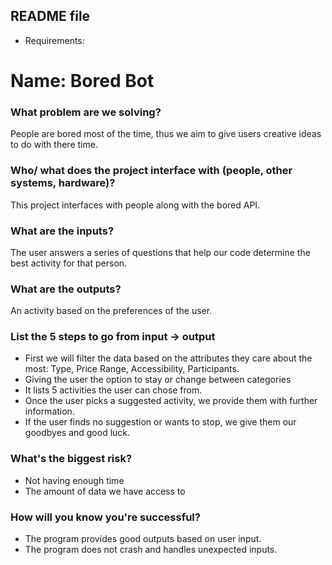 ## README file
* Requirements:
# Name: Bored Bot 
### What problem are we solving?
People are bored most of the time, thus we aim to give users creative ideas to do with there time. 

### Who/ what does the project interface with (people, other systems, hardware)?
This project interfaces with people along with the bored API. 

### What are the inputs?
The user answers a series of questions that help our code determine the best activity for that person. 

### What are the outputs?
An activity based on the preferences of the user.

### List the 5 steps to go from input -> output
* First we will filter the data based on the attributes they care about the most: Type, Price Range, Accessibility, Participants.
* Giving the user the option to stay or change between categories  
* It lists 5 activities the user can chose from.
* Once the user picks a suggested activity, we provide them with further information. 
* If the user finds no suggestion or wants to stop, we give them our goodbyes and good luck. 

### What's the biggest risk?
* Not having enough time
* The amount of data we have access to 

### How will you know you're successful?
* The program provides good outputs based on user input. 
* The program does not crash and handles unexpected inputs.
